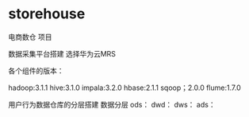 # storehouse
电商数仓 项目

数据采集平台搭建  选择华为云MRS


各个组件的版本：

hadoop:3.1.1 
hive:3.1.0
impala:3.2.0
hbase:2.1.1
sqoop；2.0.0
flume:1.7.0

用户行为数据仓库的分层搭建
数据分层
ods：
dwd：
dws：
ads：